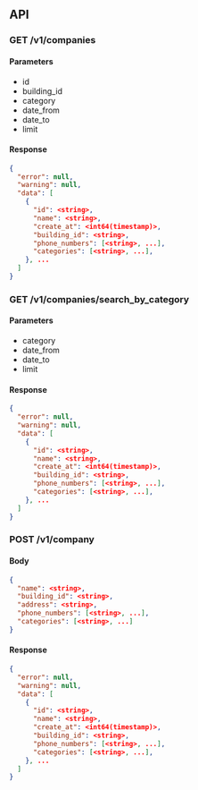 ## API

### GET /v1/companies
#### Parameters

- id
- building_id
- category
- date_from
- date_to
- limit

#### Response

```json lines
{
  "error": null,
  "warning": null,
  "data": [
    {
      "id": <string>,
      "name": <string>,
      "create_at": <int64(timestamp)>,
      "building_id": <string>,
      "phone_numbers": [<string>, ...],
      "categories": [<string>, ...],
    }, ...
  ]
}
```

### GET /v1/companies/search_by_category
#### Parameters

- category
- date_from
- date_to
- limit

#### Response

```json lines
{
  "error": null,
  "warning": null,
  "data": [
    {
      "id": <string>,
      "name": <string>,
      "create_at": <int64(timestamp)>,
      "building_id": <string>,
      "phone_numbers": [<string>, ...],
      "categories": [<string>, ...],
    }, ...
  ]
}
```


### POST /v1/company
#### Body

```json lines
{
  "name": <string>,
  "building_id": <string>,
  "address": <string>,
  "phone_numbers": [<string>, ...],
  "categories": [<string>, ...]
}
```

#### Response

```json lines
{
  "error": null,
  "warning": null,
  "data": [
    {
      "id": <string>,
      "name": <string>,
      "create_at": <int64(timestamp)>,
      "building_id": <string>,
      "phone_numbers": [<string>, ...],
      "categories": [<string>, ...],
    }, ...
  ]
}
```
